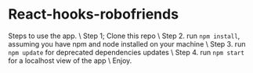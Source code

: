 # React-hooks-robofriends
Steps to use the app. \\
Step 1; Clone this repo \\
Step 2. run `npm install`, assuming you have npm and node installed on your machine \\
Step 3. run `npm update` for deprecated dependencies updates \\
Step 4. run `npm start` for a localhost view of the app \\
Enjoy.
